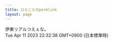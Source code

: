 ```yaml
---
title: ひとことのpermlink
layout: page
---
```

<div class="box" dt="1681219958880">
  伊東リアルつえぇな。
  <div class="content is-small">Tue Apr 11 2023 22:32:38 GMT+0900 (日本標準時)</div>
</div>